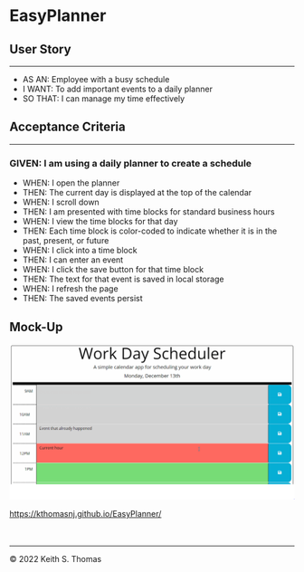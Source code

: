 # EasyPlanner

## User Story
---
* AS AN: Employee with a busy schedule 
* I WANT: To add important events to a daily planner
* SO THAT: I can manage my time effectively


## Acceptance Criteria
---

### GIVEN: I am using a daily planner to create a schedule

* WHEN: I open the planner
* THEN: The current day is displayed at the top of the calendar
* WHEN: I scroll down
* THEN: I am presented with time blocks for standard business hours
* WHEN: I view the time blocks for that day
* THEN: Each time block is color-coded to indicate whether it is in the past, present, or future
* WHEN: I click into a time block
* THEN: I can enter an event
* WHEN: I click the save button for that time block
* THEN: The text for that event is saved in local storage
* WHEN: I refresh the page
* THEN: The saved events persist

## Mock-Up

![Web APIs Challenge Mock-Up](./assets/images/mock-cal.PNG)


https://kthomasnj.github.io/EasyPlanner/
<br>
<br>
<br>
<hr>
© 2022 Keith S. Thomas